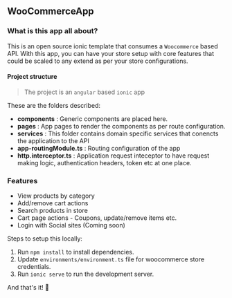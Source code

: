  ## WooCommerceApp

### What is this app all about?

This is an open source ionic template that consumes a `Woocommerce` based API. With this app, you can have your store setup with core features that could be scaled to any extend as per your store configurations. 

#### Project structure

> The project is an `angular` based `ionic` app

These are the folders described:

* **components** : Generic components are placed here.
* **pages** : App pages to render the components as per route configuration.
* **services** : This folder contains domain specific services that conencts the application to the API
* **app-routingModule.ts** : Routing configuration of the app
* **http.interceptor.ts** : Application request inteceptor to have request making logic, authentication headers, token etc at one place.

### Features
- View products by category
- Add/remove cart actions
- Search products in store
- Cart page actions - Coupons, update/remove items etc.
- Login with Social sites (Coming soon)

Steps to setup this locally:

1. Run `npm install` to install dependencies.
2. Update `environments/environment.ts` file for woocommerce store credentials.
3. Run `ionic serve` to run the development server.

And that's it! 🎉
